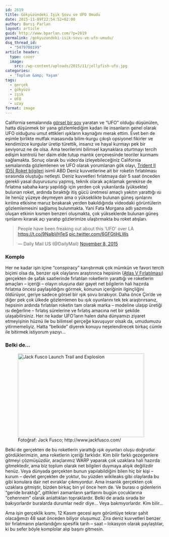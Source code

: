 ```yaml
---
id: 2619
title: Gökyüzündeki Işık Şovu ve UFO Umudu
date: 2015-11-09T22:54:52+02:00
author: Barış Parlan
layout: article
guid: http://www.bparlan.com/?p=2619
permalink: /gokyuzundeki-isik-sovu-ve-ufo-umudu/
dsq_thread_id:
  - "5479708199"
article header:
  type: cover
  image:
    src: /wp-content/uploads/2015/11/jellyfish-ufo.jpg
categories:
  - 'Toplum &amp; Yaşam'
tags:
  - gerçek
  - gökyüzü
  - ışık
  - UFO
  - uzay
format: image
---
```


California semalarında <a href="http://www.iflscience.com/space/what-earth-was-mysterious-light-sky-above-west-coast-last-night" target="_blank">görsel bir şov</a> yaratan ve &#8220;UFO&#8221; olduğu düşünülen, hatta düşünmek bir yana gözlemlediğim kadarı ile insanların genel olarak UFO olduğunu umut ettikleri ışıkların kaynağını merak ettim. Evet ben de eşimle birlikte mutfak masasında bilim-kurgu çıkışlı opsiyonel fikirler ve kendimizce kurgular üretip türettik, insanız ve hayal kurmayı pek bir seviyoruz ne de olsa. Ama teorilerimi bilimsel kaynaklara oturtmayı tercih edişim kontrolü her daim elde tutup mantık çerçevesinde teoriler kurmamı sağlamakta. Sonuç olarak bu video&#8217;da izleyebileceğiniz California semalarında gözlemlenen ve UFO olarak yorumlanan gök olayı, <a href="http://www.lockheedmartin.com/us/products/trident-ii-d5-fleet-ballistic-missile--fbm-.html" target="_blank">Trident II (D5) Roket bilgileri</a> isimli ABD Deniz kuvvetlerine ait bir roketin fırlatılması sırasında oluştuğu netleşti. Deniz kuvvetleri fırlatmaya dair 5 saat önceden gerekli yasal duyurusunu yapmış, teknik olarak açıklamak gerekirse de fırlatma sabaha karşı yapıldığı için yerden çok yukarılarda (yüksekte) bulunan roket, ardında bıraktığı itiş gücü üretmesi amaçlı yakıtın yarattığı ısı ile henüz yüzeye deymeyen ama o yükseklikte bulunan güneş ışınlarını kırılma etkisine maruz bırakarak yerden bakıldığında videodaki görüntülerin gözlemlemesini sağlamış bulunmakta. Yani Fata Morgana adlı yazımıda oluşan etkinin kısmen benzeri oluşmakta, çok yükseklerde bulunan güneş ışınlarını kırarak açı yaratıp gözlerimize ulaştırmakta bu roket atışları.

<blockquote class="twitter-tweet" data-width="550" data-dnt="true">
  <p lang="en" dir="ltr">
    People have been freaking out about this 'UFO' over LA <a href="https://t.co/9NalbVH1eS">https://t.co/9NalbVH1eS</a> <a href="https://t.co/6GFGtiHLWs">pic.twitter.com/6GFGtiHLWs</a>
  </p>
  
  <p>
    &mdash; Daily Mail US (@DailyMail) <a href="https://twitter.com/DailyMail/status/663333160369963009?ref_src=twsrc%5Etfw">November 8, 2015</a>
  </p>
</blockquote>



### Komplo

Her ne kadar işin içine &#8220;conspiracy&#8221; karıştırmak çok mümkün ve favori tercih biçimi olsa da, benzer ışık olaylarını araştırınca hepsinin (<a href="http://www.iflscience.com/space/no-incredible-atlas-v-launch-was-not-ufo-please-stop-asking" target="_blank">Atlas V Fırlatılması</a>) gerçekten de şafak saatlerinde fırlatılan roketlerin yarattığı ve roketlerin amaçları &#8211; içeriği &#8211; olayın oluşuna dair gayet net bilgilerin hali hazırda fırlatma öncesi paylaşıldığını görmek, konunun içeriğinin ilginçliğini öldürüyor, geriye sadece görsel bir ışık şovu bırakıyor. Daha önce Çin&#8217;de ve diğer pek çok ülkede gözlemlenen bu ışık oyunlarını tek tek araştırırsanız, hepsinin ardında fırlatılan roketin tam olarak marka &#8211; modeline ulaşıp üretiği ısı değerline &#8211; fırlatış sürelerine ve fırlatış amacına net bir şekilde ulaşabilirsiniz. Her ne kadar UFO&#8217;ların halen daha dünyamızı ziyaret etmeyişinin hüznü ile bu bilimsel gerçeğe kavuşuyor olsak da, umudumuzu yitirmemeliyiz. Hatta &#8220;belkide&#8221; diyerek konuyu neşelendirecek birkaç cümle ile bitirmek istiyorum yazıyı&#8230;

### Belki de&#8230;

<figure id="attachment_2627" aria-describedby="caption-attachment-2627" style="width: 400px" class="wp-caption alignright"><img class="wp-image-2627" src="https://i1.wp.com/www.bparlan.com/wp-content/uploads/2015/11/Jack-Fusco-Launch-Trail-and-Explosion-300x199.jpg?resize=400%2C266" alt="Jack Fusco Launch Trail and Explosion" width="400" height="266" srcset="https://i1.wp.com/www.bparlan.com/wp-content/uploads/2015/11/Jack-Fusco-Launch-Trail-and-Explosion.jpg?resize=300%2C199 300w, https://i1.wp.com/www.bparlan.com/wp-content/uploads/2015/11/Jack-Fusco-Launch-Trail-and-Explosion.jpg?w=640 640w" sizes="(max-width: 400px) 100vw, 400px" data-recalc-dims="1" /><figcaption id="caption-attachment-2627" class="wp-caption-text">Fotoğraf: Jack Fusco; http://www.jackfusco.com/</figcaption></figure>

Belki de gerçekten de bu roketlerin yarattığı ışık oyunları oluşu doğrudur gördüklerimizin, ama roketlerin içeriği farklıdır. Kim bilir farklı gezegenlere gitmeyi çözmüşüzdür, araçlarımız WARP yaparak çok uzaklara hali hazırda gitmektedir, ama biz toplum olarak net bilgileri duymaya alışık değilizdir henüz. Veya dünyada gerçekten bunun yapılabildiğini bilen hiç bir kişi &#8211; kurum &#8211; devlet gerçekten de yoktur, bu yüzden wikileaks gibi olaylarda bu gibi konulara dair net evraklar çıkmıyordur. Ama insanlık gerçekten çok uzaklara gitmiştir, bizden birkaç bin yıl önce hem de. Ve burası o gidenlerin &#8220;geride bıraktığı&#8221;, gittikleri zamanların şartlarını bugün çocuklarına &#8220;cehennem&#8221; olarak anlattıkları topraklardır. Belki de arada sırada bir bakıyorlardır buralarda durumlar nedir diye&#8230; Veya bakmıyorlardır. Kim bilir&#8230;

Ama işin gerçeklik kısmı, 12 Kasım gecesi aynı görüntüye tekrar şahit olacağımızı 48 saat önceden biliyor oluşumuz. Zira deniz kuvvetleri benzer bir fırlatmanın planlandığını spesifik tarih &#8211; saat &#8211; lokasyon olarak paylaştılar, ki bu sefer böyle komplolar alıp başını gitmesin.
